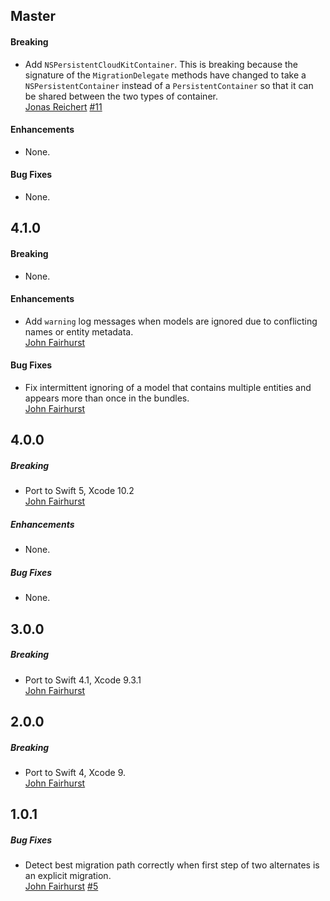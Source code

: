 ## Master

#### Breaking

* Add `NSPersistentCloudKitContainer`.
  This is breaking because the signature of the `MigrationDelegate` methods
  have changed to take a `NSPersistentContainer` instead of a
  `PersistentContainer` so that it can be shared between the two types of
  container.  
  [Jonas Reichert](https://github.com/jonnybeegod)
  [#11](https://github.com/johnfairh/TMLPersistentContainer/issues/11)

#### Enhancements

* None.

#### Bug Fixes

* None.

## 4.1.0

#### Breaking

* None.

#### Enhancements

* Add `warning` log messages when models are ignored due to
  conflicting names or entity metadata.  
  [John Fairhurst](https://github.com/johnfairh)

#### Bug Fixes

* Fix intermittent ignoring of a model that contains multiple
  entities and appears more than once in the bundles.  
  [John Fairhurst](https://github.com/johnfairh)

## 4.0.0

##### Breaking

* Port to Swift 5, Xcode 10.2  
  [John Fairhurst](https://github.com/johnfairh)

##### Enhancements

* None.

##### Bug Fixes

* None.

## 3.0.0

##### Breaking

* Port to Swift 4.1, Xcode 9.3.1  
  [John Fairhurst](https://github.com/johnfairh)

## 2.0.0

##### Breaking

* Port to Swift 4, Xcode 9.  
  [John Fairhurst](https://github.com/johnfairh)

## 1.0.1

##### Bug Fixes

* Detect best migration path correctly when first step of two alternates is
  an explicit migration.  
  [John Fairhurst](https://github.com/johnfairh)
  [#5](https://github.com/johnfairh/TMLPersistentContainer/issues/5)

